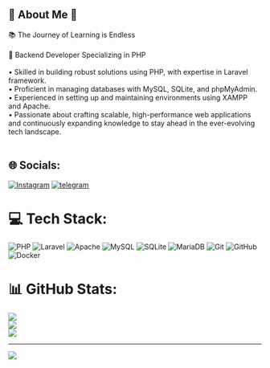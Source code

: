 ## 🌟​ About Me 🌟​
📚​ The Journey of Learning is Endless<br><br>📌 Backend Developer Specializing in PHP<br><br>• Skilled in building robust solutions using PHP, with expertise in Laravel framework.<br>• Proficient in managing databases with MySQL, SQLite, and phpMyAdmin.<br>• Experienced in setting up and maintaining environments using XAMPP and Apache.<br>• Passionate about crafting scalable, high-performance web applications and continuously expanding knowledge to stay ahead in the ever-evolving tech landscape.<br><br>


## 🌐 Socials:
[![Instagram](https://img.icons8.com/?size=60&id=Xy10Jcu1L2Su&format=png&color=000000)](https://instagram.com/p_ghamari) [![telegram](https://img.icons8.com/?size=60&id=oWiuH0jFiU0R&format=png&color=000000)](https://t.me/p_ghamari)

# 💻 Tech Stack:
![PHP](https://img.shields.io/badge/php-%23777BB4.svg?style=for-the-badge&logo=php&logoColor=white) ![Laravel](https://img.shields.io/badge/laravel-%23FF2D20.svg?style=for-the-badge&logo=laravel&logoColor=white) ![Apache](https://img.shields.io/badge/apache-%23D42029.svg?style=for-the-badge&logo=apache&logoColor=white) ![MySQL](https://img.shields.io/badge/mysql-4479A1.svg?style=for-the-badge&logo=mysql&logoColor=white) ![SQLite](https://img.shields.io/badge/sqlite-%2307405e.svg?style=for-the-badge&logo=sqlite&logoColor=white) ![MariaDB](https://img.shields.io/badge/MariaDB-003545?style=for-the-badge&logo=mariadb&logoColor=white) ![Git](https://img.shields.io/badge/git-%23F05033.svg?style=for-the-badge&logo=git&logoColor=white) ![GitHub](https://img.shields.io/badge/github-%23121011.svg?style=for-the-badge&logo=github&logoColor=white) ![Docker](https://img.shields.io/badge/docker-%230db7ed.svg?style=for-the-badge&logo=docker&logoColor=white)
# 📊 GitHub Stats:
![](https://github-readme-stats.vercel.app/api?username=Peyman-Ghamari&theme=default&hide_border=false&include_all_commits=false&count_private=false)<br/>
![](https://github-readme-streak-stats.herokuapp.com/?user=Peyman-Ghamari&theme=default&hide_border=false)<br/>
![](https://github-readme-stats.vercel.app/api/top-langs/?username=Peyman-Ghamari&theme=default&hide_border=false&include_all_commits=false&count_private=false&layout=compact)

---
[![](https://visitcount.itsvg.in/api?id=Peyman-Ghamari&icon=0&color=0)](https://visitcount.itsvg.in)

<!-- Proudly created with GPRM ( https://gprm.itsvg.in ) -->
